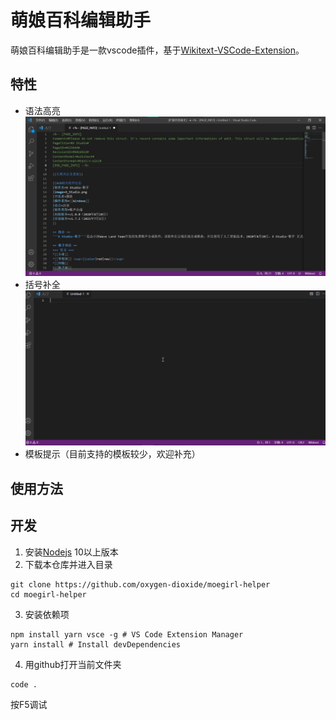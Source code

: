 # 萌娘百科编辑助手

萌娘百科编辑助手是一款vscode插件，基于[Wikitext-VSCode-Extension](https://github.com/Frederisk/Wikitext-VSCode-Extension)。

## 特性

- 语法高亮
![](./Resource/2021-07-05-12-54-12.png)
- 括号补全
![](./resource/1.gif)
- 模板提示（目前支持的模板较少，欢迎补充）

## 使用方法

## 开发
1. 安装[Nodejs](https://nodejs.org/) 10以上版本
2. 下载本仓库并进入目录
```
git clone https://github.com/oxygen-dioxide/moegirl-helper
cd moegirl-helper
```
3. 安装依赖项
```
npm install yarn vsce -g # VS Code Extension Manager
yarn install # Install devDependencies
```
4. 用github打开当前文件夹
```
code .
```
按F5调试
